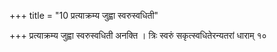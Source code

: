 +++
title = "10 प्रत्याक्रम्य जुह्वा स्वरुस्वधिती"

+++
प्रत्याक्रम्य जुह्वा स्वरुस्वधिती अनक्ति । त्रिः स्वरुं सकृत्स्वधितेरन्यतरां धाराम् १०